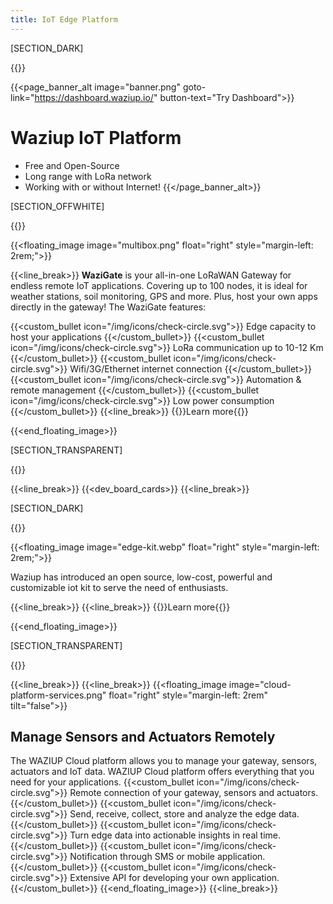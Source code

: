 ```yaml
---
title: IoT Edge Platform
---
```


[SECTION_DARK]

{{<title line-style="visibility: hidden">}}
## DEVELOP, DEPLOY, CONNECT !
{{</title>}}

{{<page_banner_alt  image="banner.png" goto-link="https://dashboard.waziup.io/" button-text="Try Dashboard">}}

# Waziup IoT Platform
- Free and Open-Source
- Long range with LoRa network
- Working with or without Internet!
{{</page_banner_alt>}}

[SECTION_OFFWHITE]

{{<title >}}
### Edge Gateway
{{</title>}}

{{<floating_image image="multibox.png" float="right" style="margin-left: 2rem;">}}


{{<line_break>}}
**WaziGate** is your all-in-one LoRaWAN Gateway for endless remote IoT applications. Covering up to 100 nodes, it is ideal for weather stations, soil monitoring, GPS and more. Plus, host your own apps directly in the gateway! The WaziGate features:

{{<custom_bullet icon="/img/icons/check-circle.svg">}}
Edge capacity to host your applications
{{</custom_bullet>}}
{{<custom_bullet icon="/img/icons/check-circle.svg">}}
LoRa communication up to 10-12 Km
{{</custom_bullet>}}
{{<custom_bullet icon="/img/icons/check-circle.svg">}}
Wifi/3G/Ethernet internet connection
{{</custom_bullet>}}
{{<custom_bullet icon="/img/icons/check-circle.svg">}}
Automation & remote management
{{</custom_bullet>}}
{{<custom_bullet icon="/img/icons/check-circle.svg">}}
Low power consumption
{{</custom_bullet>}}
{{<line_break>}}
{{<button-learn-more link="/iot-edge-platform/wazigate" color="blm-orange">}}Learn more{{</button-learn-more>}}




{{<end_floating_image>}}

[SECTION_TRANSPARENT]

{{<title>}}
### Our Development Boards
{{</title>}}

{{<line_break>}}
{{<dev_board_cards>}}
{{<line_break>}}

[SECTION_DARK]

{{<title line-style="border-color: #fff">}}
## WaziDev IoT Prototyping Kit
{{</title>}}

{{<floating_image image="edge-kit.webp" float="right" style="margin-left: 2rem;">}}


Waziup has introduced an open source, low-cost, powerful and customizable iot kit to serve the need of enthusiasts.

{{<line_break>}}
{{<line_break>}}
{{<button-learn-more link="/iot-edge-platform/prototyping-kit">}}Learn more{{</button-learn-more>}}

{{<end_floating_image>}}

[SECTION_TRANSPARENT]

<!-- {{<cp_circular_cards>}} -->
{{<title>}} 
## Cloud Platform 
{{</title>}}

{{<line_break>}}
{{<line_break>}}
{{<floating_image image="cloud-platform-services.png" float="right" style="margin-left: 2rem" tilt="false">}}

## Manage Sensors and Actuators Remotely
The WAZIUP Cloud platform allows you to manage your gateway, sensors, actuators and IoT data. WAZIUP Cloud platform offers everything that you need for your applications.
{{<custom_bullet icon="/img/icons/check-circle.svg">}}
Remote connection of your gateway, sensors and actuators.
{{</custom_bullet>}}
{{<custom_bullet icon="/img/icons/check-circle.svg">}}
Send, receive, collect, store and analyze the edge data.
{{</custom_bullet>}}
{{<custom_bullet icon="/img/icons/check-circle.svg">}}
Turn edge data into actionable insights in real time.
{{</custom_bullet>}}
{{<custom_bullet icon="/img/icons/check-circle.svg">}}
Notification through SMS or mobile application.
{{</custom_bullet>}}
{{<custom_bullet icon="/img/icons/check-circle.svg">}}
Extensive API for developing your own application.
{{</custom_bullet>}}
{{<end_floating_image>}}
{{<line_break>}}

<!-- {{<subscribe_section>}} -->
